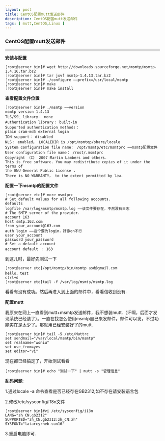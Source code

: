 ```yaml
---
layout: post
title: CentOS配置mutt发送邮件
description: CentOS配置mutt发送邮件
tags: [ mutt,CentOS,Linux ]
---
```


### CentOS配置mutt发送邮件
---

**安装与配置**

```
[root@server bin]# wget http://downloads.sourceforge.net/msmtp/msmtp-1.4.16.tar.bz2
[root@server bin]# tar jxvf msmtp-1.4.13.tar.bz2
[root@server bin]# ./configure ——prefix=/usr/local/msmtp
[root@server bin]# make
[root@server bin]# make install
```

**查看配置文件位置**

```
[root@server bin]# ./msmtp ——version
msmtp version 1.4.13
TLS/SSL library： none
Authentication library： built-in
Supported authentication methods：
plain cram-md5 external login
IDN support： disabled
NLS： enabled， LOCALEDIR is /opt/msmtop/share/locale
System configuration file name： /opt/msmtp/etc/msmtprc ——msmtp配置文件
User configuration file name： /root/.msmtprc
Copyright （C） 2007 Martin Lambers and others.
This is free software. You may redistribute copies of it under the terms of
the GNU General Public License .
There is NO WARRANTY， to the extent permitted by law.
```

**配置一下msmtp的配置文件**

```
[root@server etc]# more msmtprc
# Set default values for all following accounts.
defaults
logfile /var/log/msmtp/msmtp.log ——该文件要存在，不然没有日志
# The SMTP server of the provider.
account 163
host smtp.163.com
from your_account@163.com
auth login ——这个要为login，好像on不行
user your_account
password your_password
# Set a default account
account default ： 163
```

到这儿时，最好先测试一下

```
[root@server etc]/opt/msmtp/bin/msmtp asd@gmail.com
hello，test
ctrl+d
[root@server etc]tail -f /var/log/msmtp/msmtp.log 
```

看看有没有成功。然后再进入到上面的邮件中，看看信收到没有.

**配置mutt**

我原来在网上一直看到mutt+msmtp发送邮件，我不想装mutt.（汗啊，后面才发现系统已经装了）。一直在找怎么使用msmtp自己来发邮件，邮件可以发，不过功能实在是太少了。那就用已经安装好了的mutt.

```
[root@server bin]# tail -5 /etc/Muttrc
set sendmail="/var/local/msmtp/bin/msmtp"
set realname="woniu"
set use_from=yes
set editor="vi"
```

现在都已经搞定了，开始测试看看

```
[root@server bin]# echo "测试一下" | mutt -s "管理信息"
```


**乱码问题**:

1.通过locale -a 命令查看是否已经存在GB2312,如不存在请安装语言包

2.修改/etc/sysconfig/i18n文件
```
[root@server bin]#vi /etc/sysconfig/i18n
LANG="zh_CN.gb2312"
SUPPORTED="zh_CN.gb2312:zh_CN:zh"
SYSFONT="latarcyrheb-sun16"
```

3.重启电脑即可.